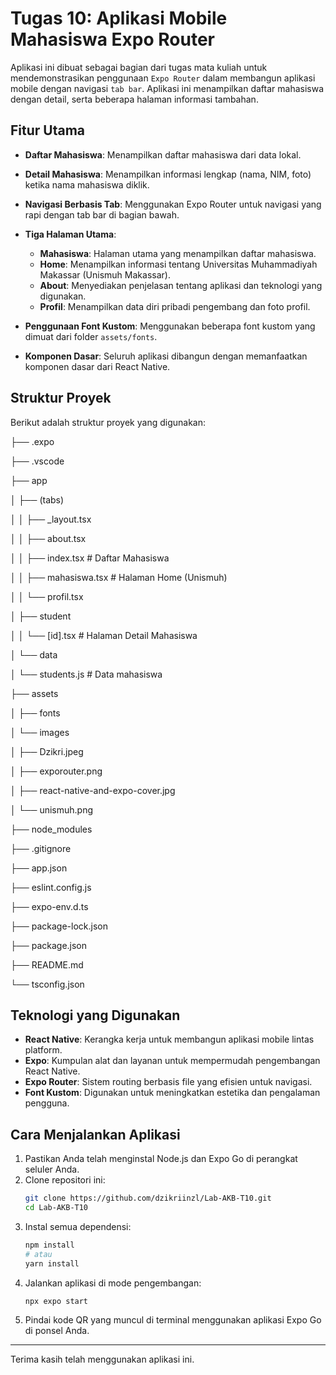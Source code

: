 # Tugas 10: Aplikasi Mobile Mahasiswa Expo Router

Aplikasi ini dibuat sebagai bagian dari tugas mata kuliah untuk mendemonstrasikan penggunaan `Expo Router` dalam membangun aplikasi mobile dengan navigasi `tab bar`. Aplikasi ini menampilkan daftar mahasiswa dengan detail, serta beberapa halaman informasi tambahan.

## Fitur Utama

-   **Daftar Mahasiswa**: Menampilkan daftar mahasiswa dari data lokal.
-   **Detail Mahasiswa**: Menampilkan informasi lengkap (nama, NIM, foto) ketika nama mahasiswa diklik.
-   **Navigasi Berbasis Tab**: Menggunakan Expo Router untuk navigasi yang rapi dengan tab bar di bagian bawah.
-   **Tiga Halaman Utama**:
    -   **Mahasiswa**: Halaman utama yang menampilkan daftar mahasiswa.
    -   **Home**: Menampilkan informasi tentang Universitas Muhammadiyah Makassar (Unismuh Makassar).
    -   **About**: Menyediakan penjelasan tentang aplikasi dan teknologi yang digunakan.
    -   **Profil**: Menampilkan data diri pribadi pengembang dan foto profil.

-   **Penggunaan Font Kustom**: Menggunakan beberapa font kustom yang dimuat dari folder `assets/fonts`.

-   **Komponen Dasar**: Seluruh aplikasi dibangun dengan memanfaatkan komponen dasar dari React Native.

## Struktur Proyek

Berikut adalah struktur proyek yang digunakan:

├── .expo

├── .vscode

├── app

│   ├── (tabs)

│   │   ├── _layout.tsx

│   │   ├── about.tsx

│   │   ├── index.tsx      # Daftar Mahasiswa

│   │   ├── mahasiswa.tsx  # Halaman Home (Unismuh)

│   │   └── profil.tsx

│   ├── student

│   │   └── [id].tsx       # Halaman Detail Mahasiswa

│   └── data

│       └── students.js    # Data mahasiswa

├── assets

│   ├── fonts

│   └── images

│       ├── Dzikri.jpeg

│       ├── exporouter.png

│       ├── react-native-and-expo-cover.jpg

│       └── unismuh.png

├── node_modules

├── .gitignore

├── app.json

├── eslint.config.js

├── expo-env.d.ts

├── package-lock.json

├── package.json

├── README.md

└── tsconfig.json

## Teknologi yang Digunakan

-   **React Native**: Kerangka kerja untuk membangun aplikasi mobile lintas platform.
-   **Expo**: Kumpulan alat dan layanan untuk mempermudah pengembangan React Native.
-   **Expo Router**: Sistem routing berbasis file yang efisien untuk navigasi.
-   **Font Kustom**: Digunakan untuk meningkatkan estetika dan pengalaman pengguna.

## Cara Menjalankan Aplikasi

1.  Pastikan Anda telah menginstal Node.js dan Expo Go di perangkat seluler Anda.
2.  Clone repositori ini:
    ```bash
    git clone https://github.com/dzikriinzl/Lab-AKB-T10.git
    cd Lab-AKB-T10
    ```
3.  Instal semua dependensi:
    ```bash
    npm install
    # atau
    yarn install
    ```
4.  Jalankan aplikasi di mode pengembangan:
    ```bash
    npx expo start
    ```
5.  Pindai kode QR yang muncul di terminal menggunakan aplikasi Expo Go di ponsel Anda.

---

Terima kasih telah menggunakan aplikasi ini.